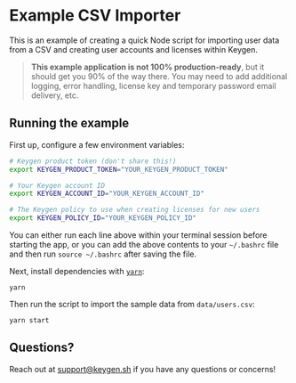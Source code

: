# Example CSV Importer
This is an example of creating a quick Node script for importing user data
from a CSV and creating user accounts and licenses within Keygen.

> **This example application is not 100% production-ready**, but it should
> get you 90% of the way there. You may need to add additional logging,
> error handling, license key and temporary password email delivery, etc.

## Running the example

First up, configure a few environment variables:
```bash
# Keygen product token (don't share this!)
export KEYGEN_PRODUCT_TOKEN="YOUR_KEYGEN_PRODUCT_TOKEN"

# Your Keygen account ID
export KEYGEN_ACCOUNT_ID="YOUR_KEYGEN_ACCOUNT_ID"

# The Keygen policy to use when creating licenses for new users
export KEYGEN_POLICY_ID="YOUR_KEYGEN_POLICY_ID"
```

You can either run each line above within your terminal session before
starting the app, or you can add the above contents to your `~/.bashrc`
file and then run `source ~/.bashrc` after saving the file.

Next, install dependencies with [`yarn`](https://yarnpkg.comg):
```
yarn
```

Then run the script to import the sample data from `data/users.csv`:
```
yarn start
```

## Questions?

Reach out at [support@keygen.sh](mailto:support@keygen.sh) if you have any
questions or concerns!
